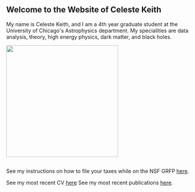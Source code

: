 ## Welcome to the Website of Celeste Keith

My name is Celeste Keith, and I am a 4th year graduate student at the University of Chicago's Astrophysics department. My specialities are data analysis, theory, high energy physics, dark matter, and black holes.

<img src="https://scontent-ort2-2.xx.fbcdn.net/v/t1.6435-9/107753420_1695708820567265_4147798124827009156_n.jpg?_nc_cat=104&ccb=1-5&_nc_sid=174925&_nc_ohc=39OksfH93ykAX88b27p&_nc_oc=AQlGOWr4ctBdH8uWx4h41uOPoZqHKd8dGrnjnt4gieis7-ae4RXMcU9PcVxcB3GBMoU&_nc_ht=scontent-ort2-2.xx&oh=00_AT9wYuBs4_2GampNnonZnXWEXVE2mwuGMq7iwEvPw0hQ4w&oe=625F7A13" width="300" height="300">

## 
See my instructions on how to file your taxes while on the NSF GRFP [here](NSF.md).

See my most recent CV [here](CV.md)
See my most recent publications [here](https://inspirehep.net/authors/1614990).

